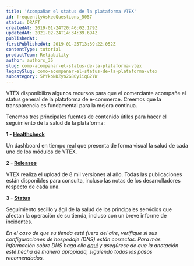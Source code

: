 ```yaml
---
title: 'Acompañar el status de la plataforma VTEX'
id: frequentlyAskedQuestions_5057
status: DRAFT
createdAt: 2019-01-24T20:46:02.179Z
updatedAt: 2021-02-24T14:34:39.694Z
publishedAt: 
firstPublishedAt: 2019-01-25T13:39:22.052Z
contentType: tutorial
productTeam: Reliability
author: authors_35
slug: como-acompanar-el-status-de-la-plataforma-vtex
legacySlug: como-acompanar-el-status-de-la-plataforma-vtex
subcategory: 5PYkoNDZyo2G80yiiqG2YW
---
```


VTEX disponibiliza algunos recursos para que el comerciante acompañe el status general de la plataforma de e-commerce. Creemos que la transparencia es fundamental para la mejora continua.

Tenemos tres principales fuentes de contenido útiles para hacer el seguimiento de la salud de la plataforma:

**1 - [Healthcheck](http://healthcheck.vtex.com/)**

Un dashboard en tiempo real que presenta de forma visual la salud de cada uno de los módulos de VTEX.

**2 - [Releases](http://releases.vtex.com/#/releases/)**

VTEX realiza el upload de 8 mil versiones al año. Todas las publicaciones están disponibles para consulta, incluso las notas de los desarrolladores respecto de cada una.

**3 - [Status](http://status.vtex.com/)**

Seguimiento secillo y ágil de la salud de los principales servicios que afectan la operación de su tienda, incluso con un breve informe de incidentes.

_En el caso de que su tienda esté fuera del aire, verifique si sus configuraciones de hospedaje (DNS) están correctas. Para más información sobre DNS haga clic [aquí](/es/tutorial/configurando-el-apuntamiento-del-dns-para-vtex) y asegúrese de que la anotación esté hecha de manera apropiada, siguiendo todos los pasos recomendados._
